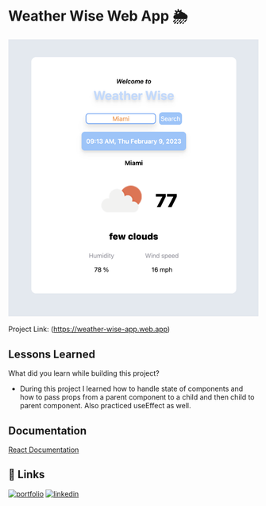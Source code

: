 
# Weather Wise Web App 🌦️

[![screen shot](./src/assets/images/readme.png)](https://weather-wise-app.web.app)


Project Link: (https://weather-wise-app.web.app)

## Lessons Learned

What did you learn while building this project? 

- During this project I learned how to handle state of components and how to pass props from a parent component
to a child and then child to parent component. Also practiced useEffect as well.


## Documentation

[React Documentation](https://beta.reactjs.org)


## 🔗 Links
[![portfolio](https://img.shields.io/badge/my_portfolio-000?style=for-the-badge&logo=ko-fi&logoColor=white)](https://miguelcamilo.dev)
[![linkedin](https://img.shields.io/badge/linkedin-0A66C2?style=for-the-badge&logo=linkedin&logoColor=white)](https://www.linkedin.com/in/miguel-camilo/)



